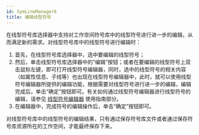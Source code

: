```yaml
---
id: SymLineManager6
title: 编辑线型符号
---
```

在线型符号库选择器中支持对工作空间符号库中的线型符号进行进一步的编辑，从而满足新的需求。对线型符号库中的线型符号进行编辑时：

1. 首先，在线型符号库选择器中，选中要编辑的线型符号；
2. 然后，单击线型符号库选择器中的“编辑”按钮；或者在要编辑的线型符号上双击鼠标左键，即可打开线型符号编辑器，同时，选中的线型符号的相关内容（如属性信息、子线等）也出现在线型符号编辑器中，此时，就可以使用线型符号编辑器所提供的编辑功能，根据需要对线型符号进行进一步的编辑，编辑完成后，单击“确定”按钮即可。有关如何通过线型符号编辑器进行线型符号的编辑，请参见 [线型符号编辑器](SymLineEditor.html) 使用指南部分。
3. 在编辑器中，完成符号的编辑操作后，单击“确定”按钮即可。

对线型符号库中的线型符号的编辑结果，只有通过保存符号库文件或者通过保存符号库资源所在的工作空间，才能最终保存下来。
